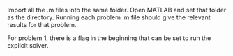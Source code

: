 Import all the .m files into the same folder. Open MATLAB and set that folder as the directory. Running each problem .m file should give the relevant results for that problem.

For problem 1, there is a flag in the beginning that can be set to run the explicit solver.

